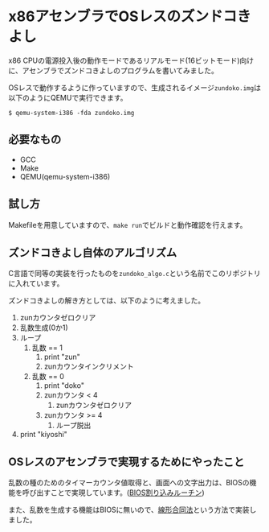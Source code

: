 # x86アセンブラでOSレスのズンドコきよし #

x86 CPUの電源投入後の動作モードであるリアルモード(16ビットモード)向けに、アセンブラでズンドコきよしのプログラムを書いてみました。

OSレスで動作するように作っていますので、生成されるイメージ`zundoko.img`は以下のようにQEMUで実行できます。

```
$ qemu-system-i386 -fda zundoko.img
```

## 必要なもの ##

- GCC
- Make
- QEMU(qemu-system-i386)

## 試し方 ##

Makefileを用意していますので、`make run`でビルドと動作確認を行えます。

## ズンドコきよし自体のアルゴリズム ##

C言語で同等の実装を行ったものを`zundoko_algo.c`という名前でこのリポジトリに入れています。

ズンドコきよしの解き方としては、以下のように考えました。

1. zunカウンタゼロクリア
2. 乱数生成(0か1)
3. ループ
   1. 乱数 == 1
      1. print "zun"
      2. zunカウンタインクリメント
   2. 乱数 == 0
      1. print "doko"
      2. zunカウンタ < 4
         1. zunカウンタゼロクリア
      3. zunカウンタ >= 4
         1. ループ脱出
4. print "kiyoshi"

## OSレスのアセンブラで実現するためにやったこと ##

乱数の種のためのタイマーカウンタ値取得と、画面への文字出力は、BIOSの機能を呼び出すことで実現しています。([BIOS割り込みルーチン](https://ja.wikipedia.org/wiki/BIOS%E5%89%B2%E3%82%8A%E8%BE%BC%E3%81%BF%E3%83%AB%E3%83%BC%E3%83%81%E3%83%B3))

また、乱数を生成する機能はBIOSに無いので、[線形合同法](https://ja.wikipedia.org/wiki/%E7%B7%9A%E5%BD%A2%E5%90%88%E5%90%8C%E6%B3%95)という方法で実装しました。
